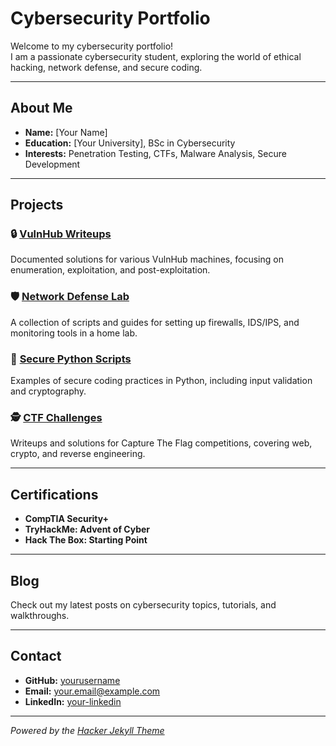# Cybersecurity Portfolio

Welcome to my cybersecurity portfolio!  
I am a passionate cybersecurity student, exploring the world of ethical hacking, network defense, and secure coding.

---

## About Me

- **Name:** [Your Name]
- **Education:** [Your University], BSc in Cybersecurity
- **Interests:** Penetration Testing, CTFs, Malware Analysis, Secure Development

---

## Projects

### 🔒 [VulnHub Writeups](https://github.com/yourusername/vulnhub-writeups)
Documented solutions for various VulnHub machines, focusing on enumeration, exploitation, and post-exploitation.

### 🛡️ [Network Defense Lab](https://github.com/yourusername/network-defense-lab)
A collection of scripts and guides for setting up firewalls, IDS/IPS, and monitoring tools in a home lab.

### 🐍 [Secure Python Scripts](https://github.com/yourusername/secure-python)
Examples of secure coding practices in Python, including input validation and cryptography.

### 🕵️ [CTF Challenges](https://github.com/yourusername/ctf-challenges)
Writeups and solutions for Capture The Flag competitions, covering web, crypto, and reverse engineering.

---

## Certifications

- **CompTIA Security+**
- **TryHackMe: Advent of Cyber**
- **Hack The Box: Starting Point**

---

## Blog

Check out my latest posts on cybersecurity topics, tutorials, and walkthroughs.

---

## Contact

- **GitHub:** [yourusername](https://github.com/yourusername)
- **Email:** your.email@example.com
- **LinkedIn:** [your-linkedin](https://linkedin.com/in/your-linkedin)

---

*Powered by the [Hacker Jekyll Theme](https://github.com/pages-themes/hacker)*
